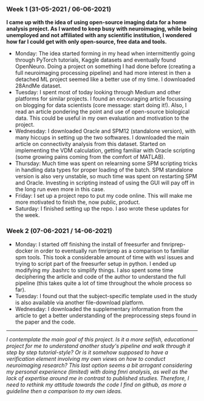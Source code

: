### Week 1 (31-05-2021 / 06-06-2021)

**I came up with the idea of using open-source imaging data for a home analysis project. As I wanted to keep busy with neuroimaging, while being unemployed and not affiliated with any scientific institution, I wondered how far I could get with only open-source, free data and tools.**

- Monday: The idea started forming in my head when intermittently going through PyTorch tutorials, Kaggle datasets and eventually found OpenNeuro. Doing a project on something I had done before (creating a full neuroimaging processing pipeline) and had more interest in then a detached ML project seemed like a better use of my time. I downloaded 28AndMe dataset.
- Tuesday: I spent most of today looking through Medium and other platforms for similar projects. I found an encouraging article focussing on blogging for data scientists (core message: start doing it!). Also, I read an article pondering the point and use of open-source biological data. This could be useful in my own evaluation and motivation to the project.
- Wednesday: I downloaded Oracle and SPM12 (standalone version), with many hiccups in setting up the two softwares. I downloaded the main article on connectivity analysis from this dataset. Started on implementing the VDM calculation, getting familiar with Oracle scripting (some growing pains coming from the comfort of MATLAB).
- Thursday: Much time was spent on relearning some SPM scripting tricks in handling data types for proper loading of the batch. SPM standalone version is also very unstable, so much time was spent on restarting SPM and Oracle. Investing in scripting instead of using the GUI will pay off in the long run even more in this case.
- Friday: I set up a project repo to put my code online. This will make me more motivated to finish the, now public, product.
- Saturday: I finished setting up the repo. I aso wrote these updates for the week.


### Week 2 (07-06-2021 / 14-06-2021)

- Monday: I started off finishing the install of freesurfer and fmriprep-docker in order to eventually run fmriprep as a comparison to familiar spm tools. This took a considerable amount of time with wsl issues and trying to script part of the freesurfer setup in python. I ended up modifying my .bashrc to simplify things. I also spent some time deciphering the article and code of the author to understand the full pipeline (this takes quite a lot of time throughout the whole process so far).
- Tuesday: I found out that the subject-specific template used in the study is also available via another file-download platform.
- Wednesday: I downloaded the supplementary information from the article to get a better understanding of the preprocessing steps found in the paper and the code.

*************************************************

_I contemplate the main goal of this project. Is it a more selfish, educational project for me to understand another study's pipeline and walk through it step by step tutorial-style? Or is it somehow supposed to have a verification element involving my own views on how to conduct neuroimaging research? This last option seems a bit arrogant considering my personal experience (limited) with doing fmri analysis, as well as the lack of expertise around me in contrast to published studies. Therefore, I need to rethink my attitude towards the code I find on github, as more a guideline then a comparison to my own ideas._
